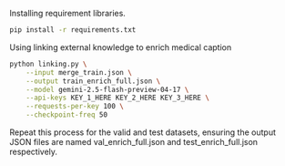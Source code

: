 Installing requirement libraries.
```bash
pip install -r requirements.txt
```
Using linking external knowledge to enrich medical caption
```bash
python linking.py \
    --input merge_train.json \
    --output train_enrich_full.json \
    --model gemini-2.5-flash-preview-04-17 \
    --api-keys KEY_1_HERE KEY_2_HERE KEY_3_HERE \
    --requests-per-key 100 \
    --checkpoint-freq 50
```
Repeat this process for the valid and test datasets, ensuring the output JSON files are named val_enrich_full.json and test_enrich_full.json respectively.
